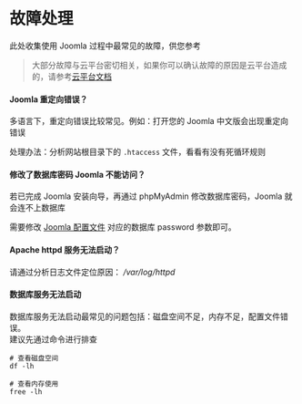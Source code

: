# 故障处理

此处收集使用 Joomla 过程中最常见的故障，供您参考

> 大部分故障与云平台密切相关，如果你可以确认故障的原因是云平台造成的，请参考[云平台文档](https://support.websoft9.com/docs/faq/zh/tech-instance.html)

#### Joomla 重定向错误？

多语言下，重定向错误比较常见。例如：打开您的 Joomla 中文版会出现重定向错误

处理办法：分析网站根目录下的 `.htaccess` 文件，看看有没有死循环规则

#### 修改了数据库密码 Joomla 不能访问？

若已完成 Joomla 安装向导，再通过 phpMyAdmin 修改数据库密码，Joomla 就会连不上数据库  

需要修改 [Joomla 配置文件](/zh/stack-components.html#joomla) 对应的数据库 password 参数即可。

#### Apache httpd 服务无法启动？

请通过分析日志文件定位原因： */var/log/httpd*

#### 数据库服务无法启动

数据库服务无法启动最常见的问题包括：磁盘空间不足，内存不足，配置文件错误。  
建议先通过命令进行排查  

```shell
# 查看磁盘空间
df -lh

# 查看内存使用
free -lh
```

